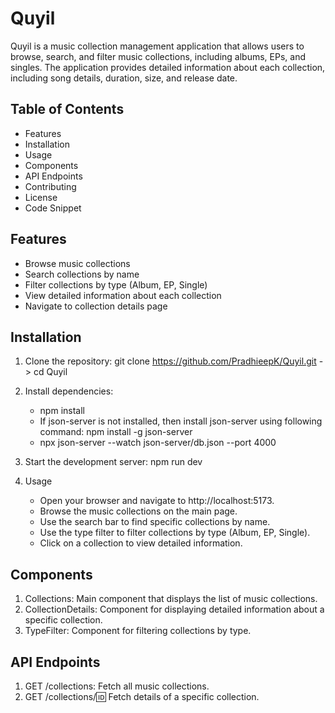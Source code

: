 # Quyil

Quyil is a music collection management application that allows users to browse, search, and filter music collections, including albums, EPs, and singles. The application provides detailed information about each collection, including song details, duration, size, and release date.

## Table of Contents

- Features
- Installation
- Usage
- Components
- API Endpoints
- Contributing
- License
- Code Snippet

## Features

- Browse music collections
- Search collections by name
- Filter collections by type (Album, EP, Single)
- View detailed information about each collection
- Navigate to collection details page

## Installation

1. Clone the repository:
   git clone https://github.com/PradhieepK/Quyil.git -> cd Quyil

2. Install dependencies:
   - npm install
   - If json-server is not installed, then install json-server using following command: npm install -g json-server
   - npx json-server --watch json-server/db.json --port 4000

4. Start the development server:
   npm run dev

5. Usage
   - Open your browser and navigate to http://localhost:5173.
   - Browse the music collections on the main page.
   - Use the search bar to find specific collections by name.
   - Use the type filter to filter collections by type (Album, EP, Single).
   - Click on a collection to view detailed information.

## Components

1. Collections: Main component that displays the list of music collections.
2. CollectionDetails: Component for displaying detailed information about a specific collection.
3. TypeFilter: Component for filtering collections by type.

## API Endpoints

1. GET /collections: Fetch all music collections.
2. GET /collections/:id: Fetch details of a specific collection.

